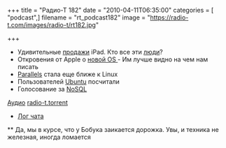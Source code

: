 +++
title = "Радио-Т 182"
date = "2010-04-11T06:35:00"
categories = [ "podcast",]
filename = "rt_podcast182"
image = "https://radio-t.com/images/radio-t/rt182.jpg"

+++

- Удивительные [продажи](http://www.engadget.com/2010/04/08/apples-sold-450-000-ipads-as-of-today-pushed-3-5-million-ipad/) iPad. Кто все эти [люди](http://www.cio.com/article/589775/Who_Bought_Apple_s_300_000_IPads_Take_a_Guess)?
- Откровения от Apple о [новой OS
](http://www.appsafari.com/news/11295/iphone-os-40-features/) - Им лучше видно на чем нам писать
- [Parallels](http://www.opennet.ru/opennews/art.shtml?num=26113) стала еще ближе к Linux
- Пользователей [Ubuntu](http://www.opennet.ru/opennews/art.shtml?num=26144) посчитали
- Голосованиe за [NoSQL](http://java.dzone.com/articles/nosql-dzone-poll-results)

[Аудио](http://archive.rucast.net/radio-t/media/rt_podcast182.mp3)
[radio-t.torrent](http://www.radio-t.com/torrents/rt_podcast182.mp3.torrent)

* [Лог чата](http://chat.radio-t.com/logs/radio-t-182.html)

** Да, мы в курсе, что у Бобука заикается дорожка. Увы, и техника не железная, иногда ломается
<audio src="http://archive.rucast.net/radio-t/media/rt_podcast182.mp3" preload="none"></audio>